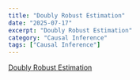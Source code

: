 ```yaml
---
title: "Doubly Robust Estimation"
date: "2025-07-17"
excerpt: "Doubly Robust Estimation"
category: "Causal Inference"
tags: ["Causal Inference"]
---
```


[Doubly Robust Estimation](https://matheusfacure.github.io/python-causality-handbook/12-Doubly-Robust-Estimation.html)

